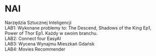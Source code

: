 # NAI
Narzędzia Sztucznej Inteligencji<br>
LAB1: Wykonane problemy to: The Descend, Shadows of the King Ep1, Power of Thor Ep1. Każdy w swoim branchu.<br>
LAB2: Connect four EasyAI<br>
LAB3: Wycena Wynajmu Mieszkań Gdańsk<br>
LAB4: Movies Recommender<br>
